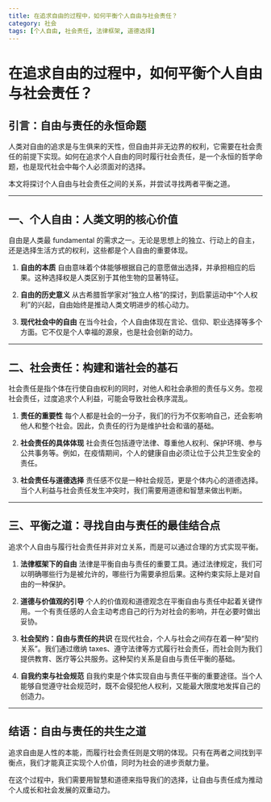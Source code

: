 ```yaml
---
title: 在追求自由的过程中，如何平衡个人自由与社会责任？
category: 社会
tags: [个人自由, 社会责任, 法律框架, 道德选择]
---
```

# 在追求自由的过程中，如何平衡个人自由与社会责任？

## 引言：自由与责任的永恒命题

人类对自由的追求是与生俱来的天性，但自由并非无边界的权利，它需要在社会责任的前提下实现。如何在追求个人自由的同时履行社会责任，是一个永恒的哲学命题，也是现代社会中每个人必须面对的选择。

本文将探讨个人自由与社会责任之间的关系，并尝试寻找两者平衡之道。

---

## 一、个人自由：人类文明的核心价值

自由是人类最 fundamental 的需求之一。无论是思想上的独立、行动上的自主，还是选择生活方式的权利，这些都是个人自由的重要体现。

1. **自由的本质**
   自由意味着个体能够根据自己的意愿做出选择，并承担相应的后果。这种选择权是人类区别于其他生物的显著特征。

2. **自由的历史意义**
   从古希腊哲学家对“独立人格”的探讨，到启蒙运动中“个人权利”的兴起，自由始终是推动人类文明进步的核心动力。

3. **现代社会中的自由**
   在当今社会，个人自由体现在言论、信仰、职业选择等多个方面。它不仅是个人幸福的源泉，也是社会创新的动力。

---

## 二、社会责任：构建和谐社会的基石

社会责任是指个体在行使自由权利的同时，对他人和社会承担的责任与义务。忽视社会责任，过度追求个人利益，可能会导致社会秩序混乱。

1. **责任的重要性**
   每个人都是社会的一分子，我们的行为不仅影响自己，还会影响他人和整个社会。因此，负责任的行为是维护社会和谐的基础。

2. **社会责任的具体体现**
   社会责任包括遵守法律、尊重他人权利、保护环境、参与公共事务等。例如，在疫情期间，个人的健康自由必须让位于公共卫生安全的责任。

3. **社会责任与道德选择**
   责任感不仅是一种社会规范，更是个体内心的道德选择。当个人利益与社会责任发生冲突时，我们需要用道德和智慧来做出判断。

---

## 三、平衡之道：寻找自由与责任的最佳结合点

追求个人自由与履行社会责任并非对立关系，而是可以通过合理的方式实现平衡。

1. **法律框架下的自由**
   法律是平衡自由与责任的重要工具。通过法律规定，我们可以明确哪些行为是被允许的，哪些行为需要承担后果。这种约束实际上是对自由的一种保护。

2. **道德与价值观的引导**
   个人的价值观和道德观念在平衡自由与责任中起着关键作用。一个有责任感的人会主动考虑自己的行为对社会的影响，并在必要时做出妥协。

3. **社会契约：自由与责任的共识**
   在现代社会，个人与社会之间存在着一种“契约关系”。我们通过缴纳 taxes、遵守法律等方式履行社会责任，而社会则为我们提供教育、医疗等公共服务。这种契约关系是自由与责任平衡的基础。

4. **自我约束与社会规范**
   自我约束是个体实现自由与责任平衡的重要途径。当个人能够自觉遵守社会规范时，既不会侵犯他人权利，又能最大限度地发挥自己的创造力。

---

## 结语：自由与责任的共生之道

追求自由是人性的本能，而履行社会责任则是文明的体现。只有在两者之间找到平衡点，我们才能真正实现个人价值，同时为社会的进步贡献力量。

在这个过程中，我们需要用智慧和道德来指导我们的选择，让自由与责任成为推动个人成长和社会发展的双重动力。